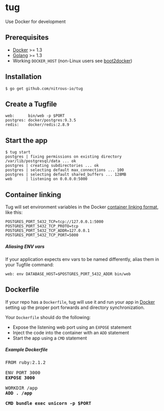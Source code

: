 # tug

Use Docker for development

## Prerequisites

* [Docker][docker] >= 1.3
* [Golang][golang] >= 1.3
* Working `DOCKER_HOST` (non-Linux users see [boot2docker](http://boot2docker.io/))

## Installation

    $ go get github.com/nitrous-io/tug
    
## Create a Tugfile

    web:      bin/web -p $PORT
    postgres: docker/postgres:9.3.5
    redis:    docker/redis:2.8.9

## Start the app

    $ tug start
    postgres | fixing permissions on existing directory /var/lib/postgresql/data ... ok
    postgres | creating subdirectories ... ok
    postgres | selecting default max_connections ... 100
    postgres | selecting default shared_buffers ... 128MB
    web      | listening on 0.0.0.0:5000

## Container linking

Tug will set environment variables in the Docker [container linking format](https://docs.docker.com/userguide/dockerlinks/#environment-variables), like this:

    POSTGRES_PORT_5432_TCP=tcp://127.0.0.1:5000
    POSTGRES_PORT_5432_TCP_PROTO=tcp
    POSTGRES_PORT_5432_TCP_ADDR=127.0.0.1
    POSTGRES_PORT_5432_TCP_PORT=5000

##### Aliasing ENV vars

If your application expects env vars to be named differently, alias them in your Tugfile command:

    web: env DATABASE_HOST=$POSTGRES_PORT_5432_ADDR bin/web

## Dockerfile

If your repo has a `Dockerfile`, tug will use it and run your app in [Docker][docker] setting up the proper port forwards and directory synchronization.

Your `Dockerfile` should do the following:

* Expose the listening web port using an `EXPOSE` statement
* Inject the code into the container with an `ADD` statement
* Start the app using a `CMD` statement

##### Example Dockerfile

<pre>
FROM ruby:2.1.2

ENV PORT 3000
<b>EXPOSE 3000</b>

WORKDIR /app
<b>ADD . /app</b>

<b>CMD bundle exec unicorn -p $PORT</b>
</pre>

[docker]: https://www.docker.com/whatisdocker/
[golang]: http://golang.org/
